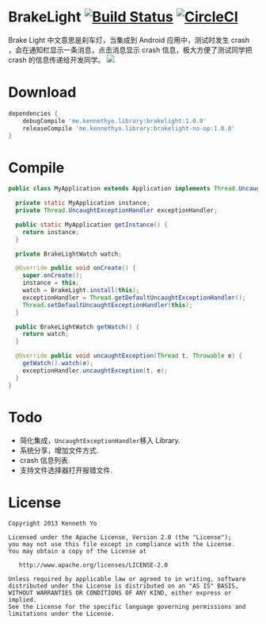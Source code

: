 # BrakeLight [![Build Status](https://travis-ci.org/KennethYo/BrakeLight.svg?branch=master)](https://travis-ci.org/KennethYo/BrakeLight) [![CircleCI](https://circleci.com/gh/KennethYo/BrakeLight/tree/master.svg?style=svg)](https://circleci.com/gh/KennethYo/BrakeLight/tree/master)

Brake Light 中文意思是刹车灯，当集成到 Android 应用中，测试时发生 crash ，会在通知栏显示一条消息，点击消息显示 crash 信息，极大方便了测试同学把 crash 的信息传递给开发同学。
![](http://gitlab.bitautotech.com/youzc/BrakeLight/blob/master/ezgif.com-video-to-gif.gif)

# Download

```groovy
dependencies {
    debugCompile 'me.kennethyo.library:brakelight:1.0.0'
    releaseCompile 'me.kennethyo.library:brakelight-no-op:1.0.0'
}
```

# Compile

```java
public class MyApplication extends Application implements Thread.UncaughtExceptionHandler {

  private static MyApplication instance;
  private Thread.UncaughtExceptionHandler exceptionHandler;

  public static MyApplication getInstance() {
    return instance;
  }

  private BrakeLightWatch watch;

  @Override public void onCreate() {
    super.onCreate();
    instance = this;
    watch = BrakeLight.install(this);
    exceptionHandler = Thread.getDefaultUncaughtExceptionHandler();
    Thread.setDefaultUncaughtExceptionHandler(this);
  }

  public BrakeLightWatch getWatch() {
    return watch;
  }

  @Override public void uncaughtException(Thread t, Throwable e) {
    getWatch().watch(e);
    exceptionHandler.uncaughtException(t, e);
  }
}
```

# Todo

- 简化集成，`UncaughtExceptionHandler`移入 Library.
- 系统分享，增加文件方式.
- crash 信息列表.
- 支持文件选择器打开报错文件.

# License

```
Copyright 2013 Kenneth Yo

Licensed under the Apache License, Version 2.0 (the "License");
you may not use this file except in compliance with the License.
You may obtain a copy of the License at

   http://www.apache.org/licenses/LICENSE-2.0

Unless required by applicable law or agreed to in writing, software
distributed under the License is distributed on an "AS IS" BASIS,
WITHOUT WARRANTIES OR CONDITIONS OF ANY KIND, either express or implied.
See the License for the specific language governing permissions and
limitations under the License.
```